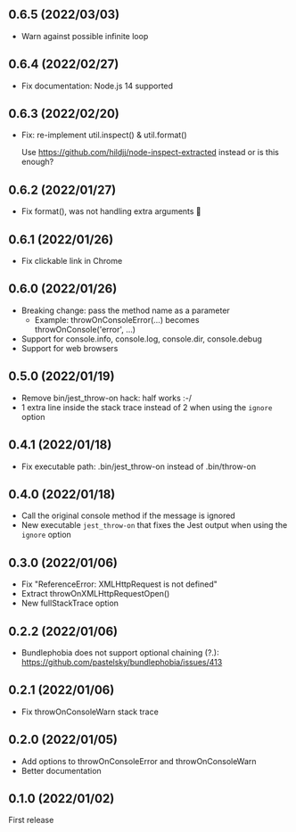 ## 0.6.5 (2022/03/03)

- Warn against possible infinite loop

## 0.6.4 (2022/02/27)

- Fix documentation: Node.js 14 supported

## 0.6.3 (2022/02/20)

- Fix: re-implement util.inspect() & util.format()

  Use https://github.com/hildjj/node-inspect-extracted instead or is this enough?

## 0.6.2 (2022/01/27)

- Fix format(), was not handling extra arguments 🤦

## 0.6.1 (2022/01/26)

- Fix clickable link in Chrome

## 0.6.0 (2022/01/26)

- Breaking change: pass the method name as a parameter
  - Example: throwOnConsoleError(...) becomes throwOnConsole('error', ...)
- Support for console.info, console.log, console.dir, console.debug
- Support for web browsers

## 0.5.0 (2022/01/19)

- Remove bin/jest_throw-on hack: half works :-/
- 1 extra line inside the stack trace instead of 2 when using the `ignore` option

## 0.4.1 (2022/01/18)

- Fix executable path: .bin/jest_throw-on instead of .bin/throw-on

## 0.4.0 (2022/01/18)

- Call the original console method if the message is ignored
- New executable `jest_throw-on` that fixes the Jest output when using the `ignore` option

## 0.3.0 (2022/01/06)

- Fix "ReferenceError: XMLHttpRequest is not defined"
- Extract throwOnXMLHttpRequestOpen()
- New fullStackTrace option

## 0.2.2 (2022/01/06)

- Bundlephobia does not support optional chaining (?.): https://github.com/pastelsky/bundlephobia/issues/413

## 0.2.1 (2022/01/06)

- Fix throwOnConsoleWarn stack trace

## 0.2.0 (2022/01/05)

- Add options to throwOnConsoleError and throwOnConsoleWarn
- Better documentation

## 0.1.0 (2022/01/02)

First release
